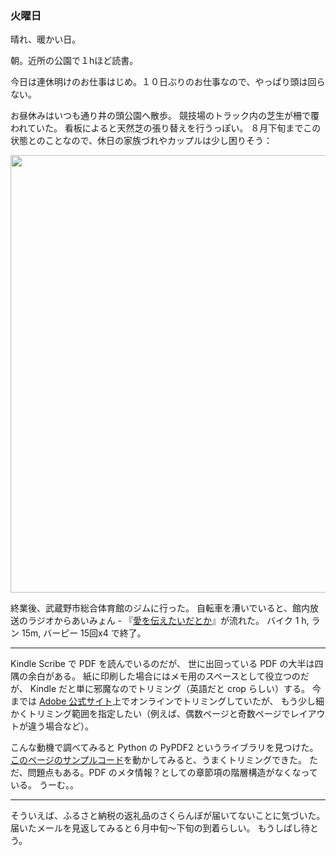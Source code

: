 ### 火曜日

晴れ、暖かい日。

朝。近所の公園で１hほど読書。

今日は連休明けのお仕事はじめ。１０日ぶりのお仕事なので、やっぱり頭は回らない。

お昼休みはいつも通り井の頭公園へ散歩。
競技場のトラック内の芝生が柵で覆われていた。
看板によると天然芝の張り替えを行うっぽい。
８月下旬までこの状態とのことなので、休日の家族づれやカップルは少し困りそう：

<img src="https://i.imgur.com/cCKOzRa.jpg" width="700">

終業後、武蔵野市総合体育館のジムに行った。
自転車を漕いでいると、館内放送のラジオからあいみょん -
『[愛を伝えたいだとか](https://www.youtube.com/watch?v=9qRCARM_LfE)』が流れた。
バイク 1 h, ラン 15m, バーピー 15回x4 で終了。

---

Kindle Scribe で PDF を読んでいるのだが、
世に出回っている PDF の大半は四隅の余白がある。
紙に印刷した場合にはメモ用のスペースとして役立つのだが、
Kindle だと単に邪魔なのでトリミング（英語だと crop らしい）する。
今までは [Adobe 公式サイト](https://www.adobe.com/jp/acrobat/online/crop-pdf.html)上でオンラインでトリミングしていたが、
もう少し細かくトリミング範囲を指定したい（例えば、偶数ページと奇数ページでレイアウトが違う場合など）。

こんな動機で調べてみると Python の PyPDF2 というライブラリを見つけた。
[このページのサンプルコード](https://blog.shikoan.com/pdf-trimming-in-python/)を動かしてみると、うまくトリミングできた。
ただ、問題点もある。PDF のメタ情報？としての章節項の階層構造がなくなっている。
うーむ。。

---

そういえば、ふるさと納税の返礼品のさくらんぼが届いてないことに気づいた。
届いたメールを見返してみると６月中旬〜下旬の到着らしい。
もうしばし待とう。